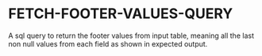 # FETCH-FOOTER-VALUES-QUERY
A sql query to return the footer values from input table, meaning all the last non null values from each field as shown in expected output.
